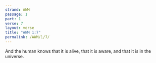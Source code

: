 ```yaml
---
strand: AWM
passage: 1
part: 1
verse: 7
layout: verse
title: "AWM 1:7"
permalink: /AWM/1/7/
---
```

And the human knows that it is alive, that it is aware, and that it is in the universe.
